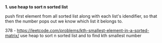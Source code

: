 **1. use heap to sort n sorted list**

push first element from all sorted list along with each list's idendifier, so that then the number pops out we know which list it belongs to.

378 - https://leetcode.com/problems/kth-smallest-element-in-a-sorted-matrix/  use heap to sort n sorted list and to find kth smallest number
